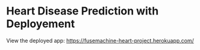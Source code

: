 # Heart Disease Prediction with Deployement

View the deployed app:
https://fusemachine-heart-project.herokuapp.com/

